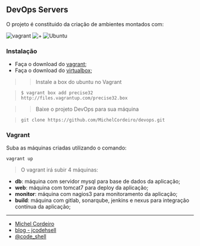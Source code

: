 
##  **DevOps Servers**

O projeto é constituido da criação de ambientes montados com: 

![vagrant](https://www.vagrantup.com/assets/images/logo-header-53d0bd25.png) ![+](http://www.brumadourgente.com.br/hd-imagens/bt_mais.png)  ![Ubuntu](http://assets.ubuntu.com/v1/c6679b95-logo-ubuntu-orange.svg)

###  **Instalação**

* Faça o download do [vagrant](https://www.vagrantup.com/downloads.html);
* Faça o download do [virtualbox](https://www.virtualbox.org/wiki/Downloads);

>> Instale a box do ubuntu no Vagrant

> `$ vagrant box add precise32 http://files.vagrantup.com/precise32.box`


>> Baixe o projeto DevOps para sua máquina

>`git clone https://github.com/MichelCordeiro/devops.git`


### Vagrant

Suba as máquinas criadas utilizando o comando:

`vagrant up`

> O vagrant irá subir 4 máquinas:

*  **db**: máquina com servidor mysql para base de dados da aplicação;
*  **web**: máquina com tomcat7 para deploy da aplicação;
*  **monitor**: máquina com nagios3 para monitoramento da aplicação;
*  **build**: máquina com gitlab, sonarqube, jenkins e nexus para integração contínua da aplicação;


***
* [Michel Cordeiro](https://br.linkedin.com/in/michelcordeiro)
* [blog - jcodehsell](https://jcodeshell.wordpress.com)
* [@code_shell](https://twitter.com/code_shell)
